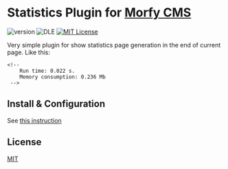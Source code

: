 # Statistics Plugin for [Morfy CMS](http://morfy.org/)

![version](https://img.shields.io/badge/version-3.0.0-brightgreen.svg?style=flat-square "Version")
![DLE](https://img.shields.io/badge/Morfy-2.x-green.svg?style=flat-square "Morfy Version")
[![MIT License](https://img.shields.io/badge/license-MIT-blue.svg?style=flat-square)](https://github.com/pafnuty/morfy-statistics/blob/master/LICENSE)

Very simple plugin for show statistics page generation in the end of current page.
Like this:

```
<!-- 
    Run time: 0.022 s.
    Memory consumption: 0.236 Mb
 -->
```

## Install & Configuration
See [this instruction](http://morfy.org/documentation/plugins/plugins-installation)

## License 
[MIT](https://github.com/pafnuty/morfy-statistics/blob/master/LICENSE)





